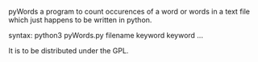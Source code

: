 pyWords a program to count occurences of a word or words in a text file
which just happens to be written in python. 

syntax:
python3 pyWords.py filename keyword keyword ...

It is to be distributed under the GPL.
